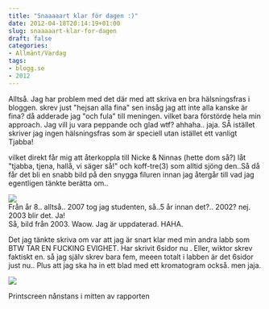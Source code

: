 ```yaml
---
title: "Snaaaaart klar för dagen :)"
date: 2012-04-18T20:14:19+01:00
slug: snaaaaart-klar-for-dagen
draft: false
categories:
- Allmänt/Vardag
tags:
- blogg.se
- 2012
---
```

Alltså. Jag har problem med det där med att skriva en bra hälsningsfras i bloggen. skrev just "hejsan alla fina" sen insåg jag att inte alla kanske är fina? då adderade jag "och fula" till meningen. vilket bara förstörde hela min approach. Jag vill ju vara peppande och glad wtf? ahhaha.. jaja. SÅ istället skriver jag ingen hälsningsfras som är speciell utan istället ett vanligt  
Tjabba!  
  
vilket direkt får mig att återkoppla till Nicke & Ninnas (hette dom så?) låt "tjabba, tjena, hallå, vi säger så!" och koff-tre(3) som alltid sjöng den..Så då får det bli en snabb bild på den snygga filuren innan jag återgår till vad jag egentligen tänkte berätta om..  
  
![](/assets/images/blogg.se/nordkoffepavslutningenir8-14juni06_199010074.jpg)  
Från år 8.. alltså.. 2007 tog jag studenten, så..5 år innan det?.. 2002? nej. 2003 blir det. Ja!  
Så, bild från 2003. Waow. Jag är uppdaterad. HAHA.  
  
  
Det jag tänkte skriva om var att jag är snart klar med min andra labb som BTW TAR EN FUCKING EVIGHET. Har skrivit 6sidor nu . Eller, wiktor skrev faktiskt en. så jag själv skrev bara fem, meeen totalt i labben är det 6sidor just nu.. Plus att jag ska ha in ett blad med ett kromatogram också. men jaja.  
  
![](/assets/images/blogg.se/namnls_199009692.jpg)  
  
Printscreen nånstans i mitten av rapporten